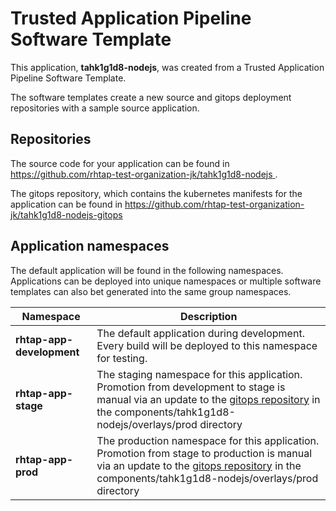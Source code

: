 # Trusted Application Pipeline Software Template

This application, **tahk1g1d8-nodejs**, was created from a Trusted Application Pipeline Software Template.

The software templates create a new source and gitops deployment repositories with a sample source application. 

## Repositories

The source code for your application can be found in [https://github.com/rhtap-test-organization-jk/tahk1g1d8-nodejs ](https://github.com/rhtap-test-organization-jk/tahk1g1d8-nodejs ).
 
The gitops repository, which contains the kubernetes manifests for the application can be found in 
[https://github.com/rhtap-test-organization-jk/tahk1g1d8-nodejs-gitops ](https://github.com/rhtap-test-organization-jk/tahk1g1d8-nodejs-gitops ) 

## Application namespaces 

The default application will be found in the following namespaces. Applications can be deployed into unique namespaces or multiple software templates can also bet generated into the same group namespaces.  

|  Namespace   |  Description   |  
| -------- | -------- |   
| **rhtap-app-development** | The default application during development. Every build will be deployed to this namespace for testing. | 
| **rhtap-app-stage** | The staging namespace for this application. Promotion from development to stage is manual via an update to the [gitops repository](https://github.com/rhtap-test-organization-jk/tahk1g1d8-nodejs-gitops ) in the components/tahk1g1d8-nodejs/overlays/prod directory |  
| **rhtap-app-prod** | The production namespace for this application. Promotion from stage to production is manual via an update to the [gitops repository](https://github.com/rhtap-test-organization-jk/tahk1g1d8-nodejs-gitops ) in the components/tahk1g1d8-nodejs/overlays/prod directory | 